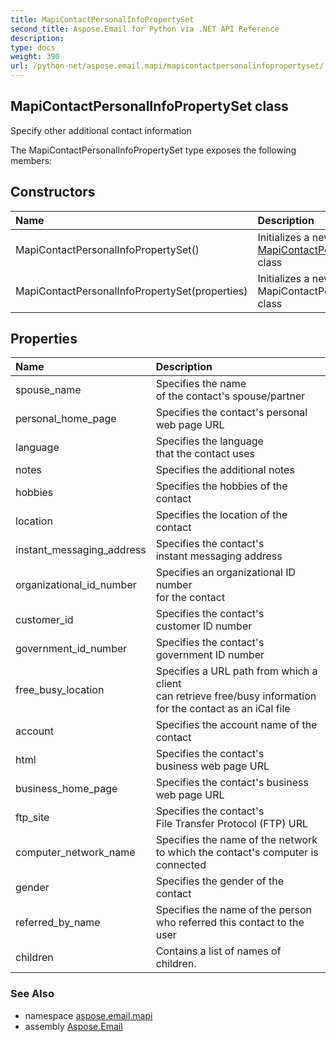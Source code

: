 ```yaml
---
title: MapiContactPersonalInfoPropertySet
second_title: Aspose.Email for Python via .NET API Reference
description: 
type: docs
weight: 390
url: /python-net/aspose.email.mapi/mapicontactpersonalinfopropertyset/
---
```


## MapiContactPersonalInfoPropertySet class

Specify other additional contact information

The MapiContactPersonalInfoPropertySet type exposes the following members:
## Constructors
| Name | Description |
| :- | :- |
|MapiContactPersonalInfoPropertySet()|Initializes a new instance of the [MapiContactPersonalInfoPropertySet](/email/python-net/aspose.email.mapi/mapicontactpersonalinfopropertyset/) class|
|MapiContactPersonalInfoPropertySet(properties)|Initializes a new instance of the MapiContactPersonalInfoPropertySet class|
## Properties
| Name | Description |
| :- | :- |
|spouse_name|Specifies the name <br/>            of the contact's spouse/partner|
|personal_home_page|Specifies the contact's personal web page URL|
|language|Specifies the language <br/>            that the contact uses|
|notes|Specifies the additional notes|
|hobbies|Specifies the hobbies of the contact|
|location|Specifies the location of the contact|
|instant_messaging_address|Specifies the contact's <br/>            instant messaging address|
|organizational_id_number|Specifies an organizational ID number <br/>            for the contact|
|customer_id|Specifies the contact's <br/>            customer ID number|
|government_id_number|Specifies the contact's <br/>            government ID number|
|free_busy_location|Specifies a URL path from which a client <br/>            can retrieve free/busy information <br/>            for the contact as an iCal file|
|account|Specifies the account name of the contact|
|html|Specifies the contact's <br/>            business web page URL|
|business_home_page|Specifies the contact's business web page URL|
|ftp_site|Specifies the contact's <br/>            File Transfer Protocol (FTP) URL|
|computer_network_name|Specifies the name of the network <br/>            to which the contact's computer is connected|
|gender|Specifies the gender of the contact|
|referred_by_name|Specifies the name of the person <br/>            who referred this contact to the user|
|children|Contains a list of names of children.|

### See Also

* namespace [aspose.email.mapi](/email/python-net/aspose.email.mapi/)
* assembly [Aspose.Email](/email/python-net/)

